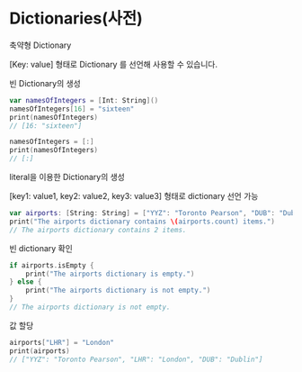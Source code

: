 
 # Dictionaries(사전)
 
 축약형 Dictionary
 
 [Key: value] 형태로 Dictionary 를 선언해 사용할 수 있습니다.
 
 
 빈 Dictionary의 생성
 ```swift
var namesOfIntegers = [Int: String]()
namesOfIntegers[16] = "sixteen"
print(namesOfIntegers)
// [16: "sixteen"]

namesOfIntegers = [:]
print(namesOfIntegers)
// [:]
```
 literal을 이용한 Dictionary의 생성
 
 [key1: value1, key2: value2, key3: value3] 형태로 dictionary 선언 가능
 
```swift 
var airports: [String: String] = ["YYZ": "Toronto Pearson", "DUB": "Dublin"]
print("The airports dictionary contains \(airports.count) items.")
// The airports dictionary contains 2 items.
```
 빈 dictionary 확인
```swift
if airports.isEmpty {
    print("The airports dictionary is empty.")
} else {
    print("The airports dictionary is not empty.")
}
// The airports dictionary is not empty.
```
 값 할당
 ```swift
airports["LHR"] = "London"
print(airports)
// ["YYZ": "Toronto Pearson", "LHR": "London", "DUB": "Dublin"]
```
